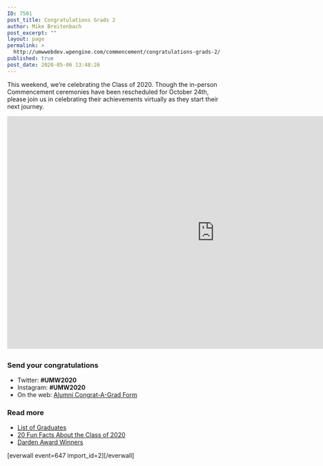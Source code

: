 ```yaml
---
ID: 7501
post_title: Congratulations Grads 2
author: Mike Breitenbach
post_excerpt: ""
layout: page
permalink: >
  http://umwwebdev.wpengine.com/commencement/congratulations-grads-2/
published: true
post_date: 2020-05-06 13:48:26
---
```

<!-- wp:paragraph -->
<p>This weekend, we’re celebrating the Class of 2020. Though the in-person Commencement ceremonies have been rescheduled for October 24th, please join us in celebrating their achievements virtually as they start their next journey.</p>
<!-- /wp:paragraph -->

<!-- wp:html -->
<iframe style="display:block; margin:0 auto 2em auto;" src="https://www.youtube.com/embed/EW1__ujeekw" allow="accelerometer; autoplay; encrypted-media; gyroscope; picture-in-picture" allowfullscreen="" width="960" height="540" frameborder="0"></iframe>
<!-- /wp:html -->

<!-- wp:html -->
<div class="one-half first">
<h3>Send your congratulations</h3>
<ul>
<li>Twitter: <strong>#UMW2020</strong></li>
<li>Instagram: <strong>#UMW2020</strong></li>
<li>On the web: <a href="https://www.alumni.umw.edu/s/1588/rd17/interior.aspx?sid=1588&amp;gid=1&amp;pgid=2621&amp;cid=6065">Alumni Congrat-A-Grad Form</a></li>
</ul>
</div>
<div class="one-half">
<h3>Read more</h3>
<ul><li><a href="http://umwwebdev.wpengine.com/commencement/sample-everwall-page/?preview=true#">List of Graduates</a></li><li><a href="http://umwwebdev.wpengine.com/commencement/sample-everwall-page/?preview=true#">20 Fun Facts About the Class of 2020</a></li><li><a href="http://umwwebdev.wpengine.com/commencement/sample-everwall-page/?preview=true#">Darden Award Winners</a></li></ul>
</div>
<!-- /wp:html -->

<!-- wp:shortcode -->
[everwall event=647 import_id=2][/everwall]
<!-- /wp:shortcode -->